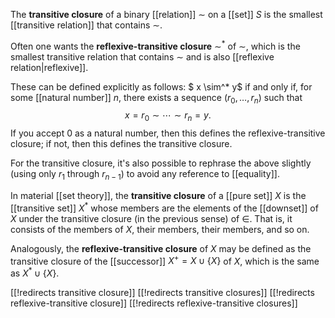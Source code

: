 The __transitive closure__ of a binary [[relation]] $\sim$ on a [[set]] $S$ is the smallest [[transitive relation]] that contains $\sim$.

Often one wants the __reflexive-transitive closure__ $\sim^*$ of $\sim$, which is the smallest transitive relation that contains $\sim$ and is also [[reflexive relation|reflexive]].

These can be defined explicitly as follows: $ x \sim^* y$ if and only if, for some [[natural number]] $n$, there exists a sequence $(r_0, \ldots, r_n)$ such that
$$ x = r_0 \sim \cdots \sim r_n = y .$$
If you accept $0$ as a natural number, then this defines the reflexive-transitive closure; if not, then this defines the transitive closure.

For the transitive closure, it\'s also possible to rephrase the above slightly (using only $r_1$ through $r_{n-1}$) to avoid any reference to [[equality]].

In material [[set theory]], the __transitive closure__ of a [[pure set]] $X$ is the [[transitive set]] $X^*$ whose members are the elements of the [[downset]] of $X$ under the transitive closure (in the previous sense) of $\in$.  That is, it consists of the members of $X$, their members, their members, and so on.

Analogously, the __reflexive-transitive closure__ of $X$ may be defined as the transitive closure of the [[successor]] $X^+ = X \cup \{X\}$ of $X$, which is the same as $X^* \cup \{X\}$.


[[!redirects transitive closure]]
[[!redirects transitive closures]]
[[!redirects reflexive-transitive closure]]
[[!redirects reflexive-transitive closures]]
